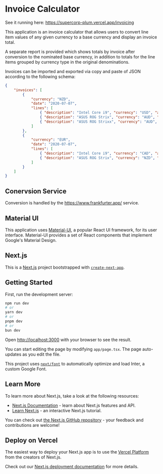 # Invoice Calculator

See it running here: https://supercorp-plum.vercel.app/invoicing

This application is an invoice calculator that allows users to convert line item values of any given currency to a base currency and display an invoice total.

A separate report is provided which shows totals by invoice after conversion to the nominated base currency, in addition to totals for the line items grouped by currency type in the original denominations.

Invoices can be imported and exported via copy and paste of JSON according to the following schema:

```json
{
    "invoices": [
        {
            "currency": "NZD",
            "date": "2020-07-07",
            "lines": [
                { "description": "Intel Core i9", "currency": "USD", "amount": 700 },
                { "description": "ASUS ROG Strix", "currency": "AUD", "amount": 500 },
                { "description": "ASUS ROG Strixx", "currency": "AUD", "amount": 5100 }
            ]
        },
        {
            "currency": "EUR",
            "date": "2020-07-07",
            "lines": [
                { "description": "Intel Core i9", "currency": "CAD", "amount": 700 },
                { "description": "ASUS ROG Strix", "currency": "NZD", "amount": 500 }
            ]
        }
    ]
}

```

## Conervsion Service

Conversion is handled by the https://www.frankfurter.app/ service.

## Material UI

This application uses [Material-UI](https://mui.com/), a popular React UI framework, for its user interface. Material-UI provides a set of React components that implement Google's Material Design.

## Next.js

This is a [Next.js](https://nextjs.org/) project bootstrapped with [`create-next-app`](https://github.com/vercel/next.js/tree/canary/packages/create-next-app).

## Getting Started

First, run the development server:

```bash
npm run dev
# or
yarn dev
# or
pnpm dev
# or
bun dev
```

Open [http://localhost:3000](http://localhost:3000) with your browser to see the result.

You can start editing the page by modifying `app/page.tsx`. The page auto-updates as you edit the file.

This project uses [`next/font`](https://nextjs.org/docs/basic-features/font-optimization) to automatically optimize and load Inter, a custom Google Font.

## Learn More

To learn more about Next.js, take a look at the following resources:

- [Next.js Documentation](https://nextjs.org/docs) - learn about Next.js features and API.
- [Learn Next.js](https://nextjs.org/learn) - an interactive Next.js tutorial.

You can check out [the Next.js GitHub repository](https://github.com/vercel/next.js/) - your feedback and contributions are welcome!

## Deploy on Vercel

The easiest way to deploy your Next.js app is to use the [Vercel Platform](https://vercel.com/new?utm_medium=default-template&filter=next.js&utm_source=create-next-app&utm_campaign=create-next-app-readme) from the creators of Next.js.

Check out our [Next.js deployment documentation](https://nextjs.org/docs/deployment) for more details.
